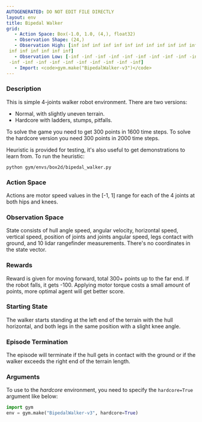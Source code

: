 ```yaml
---
AUTOGENERATED: DO NOT EDIT FILE DIRECTLY
layout: env
title: Bipedal Walker
grid:
   - Action Space: Box(-1.0, 1.0, (4,), float32)
   - Observation Shape: (24,)
   - Observation High: [inf inf inf inf inf inf inf inf inf inf inf inf inf inf inf inf inf inf
 inf inf inf inf inf inf]
   - Observation Low: [-inf -inf -inf -inf -inf -inf -inf -inf -inf -inf -inf -inf -inf -inf
 -inf -inf -inf -inf -inf -inf -inf -inf -inf -inf]
   - Import: <code>gym.make("BipedalWalker-v3")</code>
---
```

### Description
This is simple 4-joints walker robot environment.
There are two versions:
- Normal, with slightly uneven terrain.
- Hardcore with ladders, stumps, pitfalls.

To solve the game you need to get 300 points in 1600 time steps.
To solve the hardcore version you need 300 points in 2000 time steps.

Heuristic is provided for testing, it's also useful to get demonstrations
to learn from. To run the heuristic:
```
python gym/envs/box2d/bipedal_walker.py
```

### Action Space
Actions are motor speed values in the [-1, 1] range for each of the
4 joints at both hips and knees.

### Observation Space
State consists of hull angle speed, angular velocity, horizontal speed,
vertical speed, position of joints and joints angular speed, legs contact
with ground, and 10 lidar rangefinder measurements. There's no coordinates
in the state vector.

### Rewards
Reward is given for moving forward, total 300+ points up to the far end.
If the robot falls, it gets -100. Applying motor torque costs a small
amount of points, more optimal agent will get better score.

### Starting State
The walker starts standing at the left end of the terrain with the hull
horizontal, and both legs in the same position with a slight knee angle.

### Episode Termination
The episode will terminate if the hull gets in contact with the ground or
if the walker exceeds the right end of the terrain length.

### Arguments
To use to the _hardcore_ environment, you need to specify the
`hardcore=True` argument like below:
```python
import gym
env = gym.make("BipedalWalker-v3", hardcore=True)
```

<!-- ### Version History -->
<!-- - v3: -->
<!-- - v2: -->
<!-- - v1: -->

<!-- ### References -->
